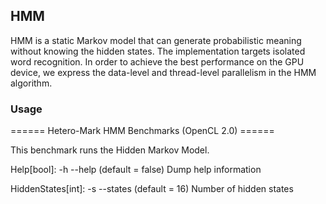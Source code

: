 ## HMM

HMM is a static Markov model that can generate probabilistic meaning
 without knowing the hidden states. The implementation
targets isolated word recognition. In order to achieve the
best performance on the GPU device, we express the data-level
and thread-level parallelism in the HMM algorithm.

### Usage

====== Hetero-Mark HMM Benchmarks (OpenCL 2.0) ======

This benchmark runs the Hidden Markov Model.

Help[bool]: -h --help (default = false)
  Dump help information

HiddenStates[int]: -s --states (default = 16)
  Number of hidden states
